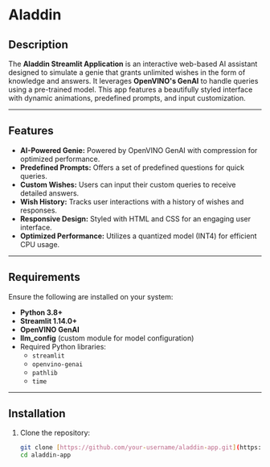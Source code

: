 # Aladdin

## Description

The **Aladdin Streamlit Application** is an interactive web-based AI assistant designed to simulate a genie that grants unlimited wishes in the form of knowledge and answers. It leverages **OpenVINO's GenAI** to handle queries using a pre-trained model. This app features a beautifully styled interface with dynamic animations, predefined prompts, and input customization.

---

## Features

- **AI-Powered Genie:** Powered by OpenVINO GenAI with compression for optimized performance.
- **Predefined Prompts:** Offers a set of predefined questions for quick queries.
- **Custom Wishes:** Users can input their custom queries to receive detailed answers.
- **Wish History:** Tracks user interactions with a history of wishes and responses.
- **Responsive Design:** Styled with HTML and CSS for an engaging user interface.
- **Optimized Performance:** Utilizes a quantized model (INT4) for efficient CPU usage.

---

## Requirements

Ensure the following are installed on your system:

- **Python 3.8+**
- **Streamlit 1.14.0+**
- **OpenVINO GenAI**
- **llm_config** (custom module for model configuration)
- Required Python libraries:
  - `streamlit`
  - `openvino-genai`
  - `pathlib`
  - `time`

---

## Installation

1. Clone the repository:

   ```bash
   git clone [https://github.com/your-username/aladdin-app.git](https://github.com/TABREZ-96/Aladdin)
   cd aladdin-app
